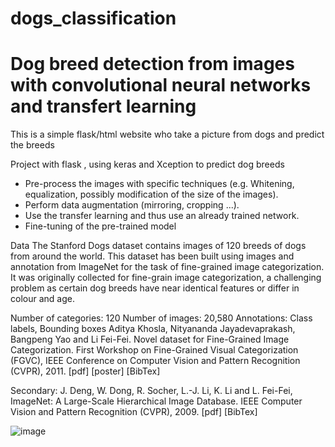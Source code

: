 # dogs_classification

# Dog breed detection from images with convolutional neural networks and transfert learning

This is a simple flask/html website who take a picture from dogs and predict the breeds

Project with flask , using keras and Xception to predict dog breeds

- Pre-process the images with specific techniques (e.g. Whitening, equalization, possibly modification of the size of the images).
- Perform data augmentation (mirroring, cropping ...).
- Use the transfer learning and thus use an already trained network.
- Fine-tuning of the pre-trained model


Data
The Stanford Dogs dataset contains images of 120 breeds of dogs from around the world. This dataset has been built using images and annotation from ImageNet for the task of fine-grained image categorization. It was originally collected for fine-grain image categorization, a challenging problem as certain dog breeds have near identical features or differ in colour and age.

Number of categories: 120
Number of images: 20,580
Annotations: Class labels, Bounding boxes
Aditya Khosla, Nityananda Jayadevaprakash, Bangpeng Yao and Li Fei-Fei. Novel dataset for Fine-Grained Image Categorization. First Workshop on Fine-Grained Visual Categorization (FGVC), IEEE Conference on Computer Vision and Pattern Recognition (CVPR), 2011. [pdf] [poster] [BibTex]

Secondary: J. Deng, W. Dong, R. Socher, L.-J. Li, K. Li and L. Fei-Fei, ImageNet: A Large-Scale Hierarchical Image Database. IEEE Computer Vision and Pattern Recognition (CVPR), 2009. [pdf] [BibTex]


![image](https://user-images.githubusercontent.com/74118071/163820751-23155bb8-6b28-4204-ad26-27eef4895f8d.png)
